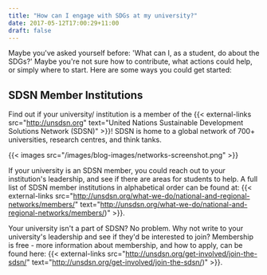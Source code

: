 ```yaml
---
title: "How can I engage with SDGs at my university?"
date: 2017-05-12T17:00:29+11:00
draft: false
---
```

  

Maybe you've asked yourself before: 'What can I, as a student, do about the SDGs?' Maybe you're not sure how to contribute, what actions could help, or simply where to start. Here are some ways you could get started:

  

SDSN Member Institutions
---
  

Find out if your university/ institution is a member of the {{< external-links src="http://unsdsn.org" text="United Nations Sustainable Development Solutions Network (SDSN)" >}}! SDSN is home to a global network of 700+ universities, research centres, and think tanks.

{{< images src="/images/blog-images/networks-screenshot.png" >}}
  

 
If your university is an SDSN member, you could reach out to your institution's leadership, and see if there are areas for students to help. A full list of SDSN member institutions in alphabetical order can be found at: {{< external-links src="http://unsdsn.org/what-we-do/national-and-regional-networks/members/" text="http://unsdsn.org/what-we-do/national-and-regional-networks/members/)" >}}.
  
Your university isn't a part of SDSN? No problem. Why not write to your university's leadership and see if they'd be interested to join? Membership is free - more information about membership, and how to apply, can be found here: {{< external-links src="http://unsdsn.org/get-involved/join-the-sdsn/" text="http://unsdsn.org/get-involved/join-the-sdsn/)" >}}.
